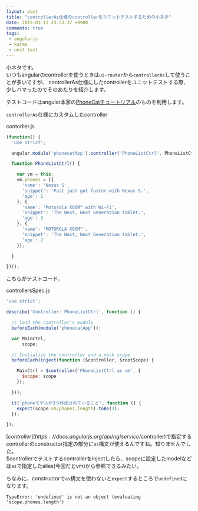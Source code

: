 ```yaml
---
layout: post
title: "controllerAs仕様のcontrollerをユニットテストするための小ネタ"
date: 2015-01-13 23:33:37 +0900
comments: true
tags: 
 - angularjs
 - karma
 - unit test
---
```


小ネタです。  
いつもangularのcontrollerを使うときは`ui-router`から`controllerAs`して使うことが多いですが、
controllerAs仕様にしたcontrollerをユニットテストする際、少しハマったのでそのあたりを紹介します。

<!-- more -->

テストコードはangular本家の[PhoneCatチュートリアル](https://docs.angularjs.org/tutorial)のものを利用します。

`controllerAs`仕様にカスタムしたcontroller

contorller.js
```js
(function() {
  'use strict';

  angular.module('phonecatApp').controller('PhoneListCtrl', PhoneListCtrl);

  function PhoneListCtrl() {

    var vm = this;
    vm.phones = [{
      'name': 'Nexus S',
      'snippet': 'Fast just got faster with Nexus S.',
      'age': 1
    }, {
      'name': 'Motorola XOOM™ with Wi-Fi',
      'snippet': 'The Next, Next Generation tablet.',
      'age': 3
    }, {
      'name': 'MOTOROLA XOOM™',
      'snippet': 'The Next, Next Generation tablet.',
      'age': 2
    }];

  }

})();
```

こちらがテストコード。

controllersSpec.js
```js
'use strict';

describe('Controller: PhoneListCtrl', function () {

  // load the controller's module
  beforeEach(module('phonecatApp'));

  var MainCtrl,
      scope;

  // Initialize the controller and a mock scope
  beforeEach(inject(function ($controller, $rootScope) {

    MainCtrl = $controller('PhoneListCtrl as vm', {
      $scope: scope
    });

  }));

  it('phoneモデルが3つ作成されていること', function () {
    expect(scope.vm.phones.length).toBe(3);
  });

});
```

[$controller](https://docs.angularjs.org/api/ng/service/$controller)で指定するcontrollerのconstructor指定の部分に`as`構文が使えるんですね。知りませんでした。  
$controllerでテストするcontrollerをinjectしたら、scopeに設定したmodelなどは`as`で指定したalias(今回だとvm)から参照できるみたい。

ちなみに、constructorで`as`構文を使わないと`expect`するところで`undefined`になります。

```
TypeError: 'undefined' is not an object (evaluating 'scope.phones.length')
```
